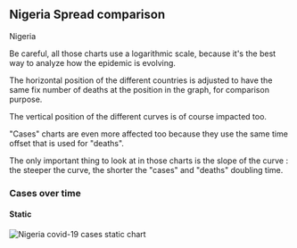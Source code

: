 ## Nigeria Spread comparison 

Nigeria



Be careful, all those charts use a logarithmic scale, because it's the best way to analyze how the epidemic is evolving.
 
The horizontal position of the different countries is adjusted to have the same fix number of deaths at the position in the graph, for comparison purpose.

The vertical position of the different curves is of course impacted too.

"Cases" charts are even more affected too because they use the same time offset that is used for "deaths".

The only important thing to look at in those charts is the slope of the curve : the steeper the curve, the shorter the "cases" and "deaths" doubling time.



 
### Cases over time
 
#### Static
![Nigeria covid-19 cases static chart](https://raw.githubusercontent.com/madlag/coronavirus_study/master/notebooks/graphs/2020-03-20/countries/Nigeria/2020-03-20_Nigeria_deaths.png "Nigeria covid-19 cases static chart")   

